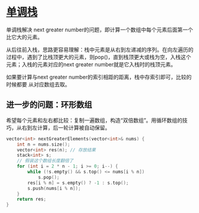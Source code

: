 # [单调栈](https://labuladong.gitbook.io/algo/shu-ju-jie-gou-xi-lie/dan-tiao-zhan)

单调栈解决 next greater number的问题，即计算一个数组中每个元素后面第一个比它大的元素。

从后往前入栈，思路更容易理解：栈中元素是从右到左递减的序列。在向左遍历的过程中，遇到了比栈顶更大的元素，则pop()，直到栈顶更大或栈为空，入栈这个元素；入栈的元素对应的next greater number就是它入栈时的栈顶元素。

如果要计算与next greater number的索引相距的距离，栈中存索引即可，比较的时候都要 从对应数组去取。

## 进一步的问题：环形数组

希望每个元素和左右都比较：复制一遍数组，构造“双倍数组”。用循环数组的技巧，从右到左计算，后一轮计算被自动保留。

```c++
vector<int> nextGreaterElements(vector<int>& nums) {
    int n = nums.size();
    vector<int> res(n); // 存放结果
    stack<int> s;
    // 假装这个数组长度翻倍了
    for (int i = 2 * n - 1; i >= 0; i--) {
        while (!s.empty() && s.top() <= nums[i % n])
            s.pop();
        res[i % n] = s.empty() ? -1 : s.top();
        s.push(nums[i % n]);
    }
    return res;
}
```